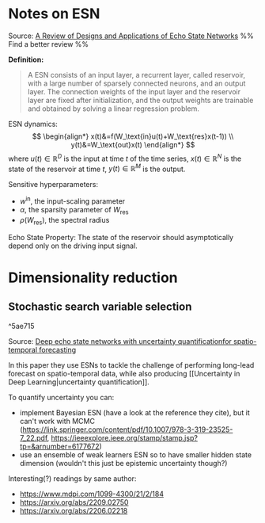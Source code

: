# Notes on ESN
Source: [A Review of Designs and Applications of Echo State Networks](https://arxiv.org/pdf/2012.02974.pdf) %% Find a better review %%

**Definition:**
>A ESN consists of an input layer, a recurrent layer, called reservoir, with a large number of sparsely connected neurons, and an output layer. The connection weights of the input layer and the reservoir layer are fixed after initialization, and the output weights are trainable and obtained by solving a linear regression problem.

ESN dynamics:
$$
\begin{align*}
	x(t)&=f(W_\text{in}u(t)+W_\text{res}x(t-1)) \\
	y(t)&=W_\text{out}x(t)
\end{align*}
$$
where $u(t)\in \mathbb{R}^D$ is the input at time $t$ of the time series, $x(t)\in \mathbb{R}^N$ is the state of the reservoir at time $t$, $y(t)\in\mathbb{R}^M$ is the output.

Sensitive hyperparameters:
- $w^\text{in}$, the input-scaling parameter
- $\alpha$, the sparsity parameter of $W_\text{res}$
- $\rho(W_\text{res})$, the spectral radius

Echo State Property: The state of the reservoir should asymptotically depend only on the driving input signal.

# Dimensionality reduction

## Stochastic search variable selection 

^5ae715

Source: [Deep echo state networks with uncertainty quantificationfor spatio-temporal forecasting](https://onlinelibrary.wiley.com/doi/epdf/10.1002/env.2553)

In this paper they use ESNs to tackle the challenge of performing long-lead forecast on spatio-temporal data, while also producing [[Uncertainty in Deep Learning|uncertainty quantification]].

To quantify uncertainty you can:
- implement Bayesian ESN (have a look at the reference they cite), but it can't work with MCMC (https://link.springer.com/content/pdf/10.1007/978-3-319-23525-7_22.pdf, https://ieeexplore.ieee.org/stamp/stamp.jsp?tp=&arnumber=6177672)
- use an ensemble of weak learners ESN so to have smaller hidden state dimension (wouldn't this just be epistemic uncertainty though?)

Interesting(?) readings by same author:
- https://www.mdpi.com/1099-4300/21/2/184
- https://arxiv.org/abs/2209.02750
- https://arxiv.org/abs/2206.02218